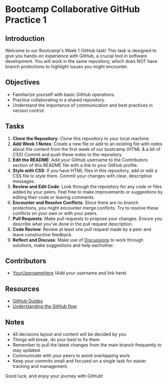 # Bootcamp Collaborative GitHub Practice 1

## Introduction
Welcome to our Bootcamp's Week 1 GitHub task! This task is designed to give you hands-on experience with GitHub, a crucial tool in software development. You will work in the same repository, which does NOT have branch protections to highlight issues you might encounter.

## Objectives
- Familiarize yourself with basic GitHub operations.
- Practice collaborating in a shared repository.
- Understand the importance of communication and best practices in version control.

## Tasks
1. **Clone the Repository**: Clone this repository to your local machine.
2. **Add Week 1 Notes**: Create a new file or add to an existing file with notes about the content from the first week of our bootcamp (HTML & a bit of CSS) Commit and push these notes to the repository.
3. **Edit the README**: Add your GitHub username to the Contributors section of this README file with a link to your GitHub profile.
4. **Style with CSS**: If you have HTML files in this repository, add or edit a CSS file to style them. Commit your changes with clear, descriptive messages.
5. **Review and Edit Code**: Look through the repository for any code or files added by your peers. Feel free to make improvements or suggestions by editing their code or leaving comments.
6. **Encounter and Resolve Conflicts**: Since there are no branch protections, you might encounter merge conflicts. Try to resolve these conflicts on your own or with your peers.
7. **Pull Requests**: Make pull requests to propose your changes. Ensure you describe what you've done in the pull request description.
8. **Code Review**: Review at least one pull request made by a peer and leave constructive feedback.
9. **Reflect and Discuss**: Make use of [Discussions](https://github.com/MartinSWDev/pod-5-week-1-notes/discussions) to work through solutions, make suggestions and help eachother.

## Contributors
- [YourUsernameHere](#) (Add your username and link here)

## Resources
- [GitHub Guides](https://guides.github.com)
- [Understanding the GitHub flow](https://guides.github.com/introduction/flow/)

## Notes
- All decisions layout and content will be decided by you
- Things will break, do your best to fix them
- Remember to pull the latest changes from the main branch frequently to stay updated.
- Communicate with your peers to avoid overlapping work.
- Keep your commits small and focused on a single task for easier tracking and management.

Good luck, and enjoy your journey with GitHub!
